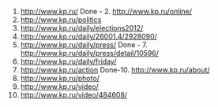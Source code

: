 1. http://www.kp.ru/
    Done - 2. http://www.kp.ru/online/
3. http://www.kp.ru/politics
4. http://www.kp.ru/daily/elections2012/
5. http://www.kp.ru/daily/26001.4/2928090/
6. http://www.kp.ru/daily/press/
    Done - 7. http://www.kp.ru/daily/press/detail/10596/
8. http://www.kp.ru/daily/friday/
9. http://www.kp.ru/action
    Done-10. http://www.kp.ru/about/
11. http://www.kp.ru/photo/
12. http://www.kp.ru/video/
13. http://www.kp.ru/video/484608/
